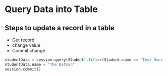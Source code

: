 # Query Data into Table
 
 ## Steps to update a record in a table  
- Get record
- change value
- Commit change

```python
studentData = session.query(Student).filter(Student.name == 'Test User 1').first()
studentData.name = "The Batman"
session.commit()
```